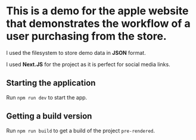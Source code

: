 # This is a demo for the apple website that demonstrates the workflow of a user purchasing from the store.

I used the filesystem to store demo data in **JSON** format.

I used **Next.JS** for the project as it is perfect for social media links.

## Starting the application
Run ``` npm run dev ``` to start the app.

## Getting a build version
Run ``` npm run build ``` to get a build of the project `pre-rendered`.